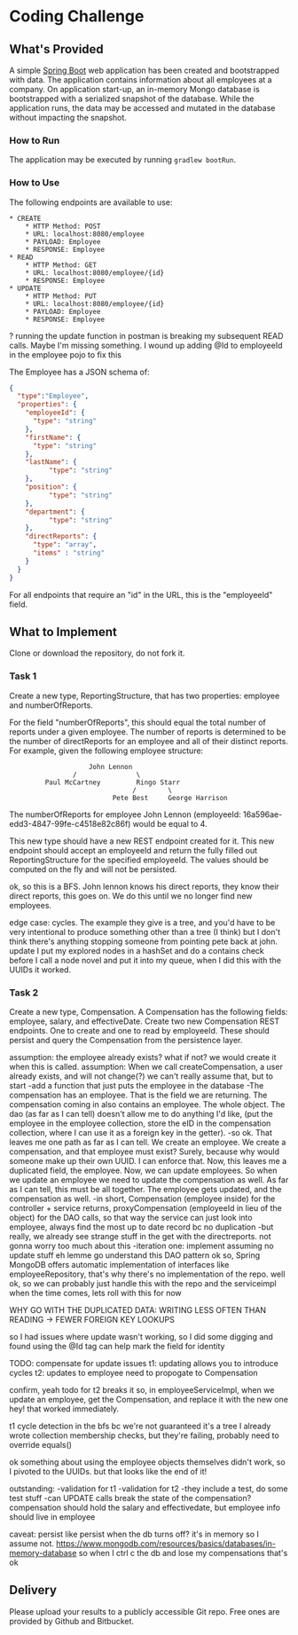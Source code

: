 # Coding Challenge
## What's Provided
A simple [Spring Boot](https://projects.spring.io/spring-boot/) web application has been created and bootstrapped 
with data. The application contains information about all employees at a company. On application start-up, an in-memory 
Mongo database is bootstrapped with a serialized snapshot of the database. While the application runs, the data may be
accessed and mutated in the database without impacting the snapshot.

### How to Run
The application may be executed by running `gradlew bootRun`.

### How to Use
The following endpoints are available to use:
```
* CREATE
    * HTTP Method: POST 
    * URL: localhost:8080/employee
    * PAYLOAD: Employee
    * RESPONSE: Employee
* READ
    * HTTP Method: GET 
    * URL: localhost:8080/employee/{id}
    * RESPONSE: Employee
* UPDATE
    * HTTP Method: PUT 
    * URL: localhost:8080/employee/{id}
    * PAYLOAD: Employee
    * RESPONSE: Employee
```
? running the update function in postman is breaking my subsequent READ calls. Maybe I'm missing something.
I wound up adding @Id to employeeId in the employee pojo to fix this

The Employee has a JSON schema of:
```json
{
  "type":"Employee",
  "properties": {
    "employeeId": {
      "type": "string"
    },
    "firstName": {
      "type": "string"
    },
    "lastName": {
          "type": "string"
    },
    "position": {
          "type": "string"
    },
    "department": {
          "type": "string"
    },
    "directReports": {
      "type": "array",
      "items" : "string"
    }
  }
}
```
For all endpoints that require an "id" in the URL, this is the "employeeId" field.

## What to Implement
Clone or download the repository, do not fork it.

### Task 1
Create a new type, ReportingStructure, that has two properties: employee and numberOfReports.

For the field "numberOfReports", this should equal the total number of reports under a given employee. The number of 
reports is determined to be the number of directReports for an employee and all of their distinct reports. For example, 
given the following employee structure:
```
                    John Lennon
                /               \
         Paul McCartney         Ringo Starr
                               /        \
                          Pete Best     George Harrison
```
The numberOfReports for employee John Lennon (employeeId: 16a596ae-edd3-4847-99fe-c4518e82c86f) would be equal to 4.

This new type should have a new REST endpoint created for it. This new endpoint should accept an employeeId and return 
the fully filled out ReportingStructure for the specified employeeId. The values should be computed on the fly and will 
not be persisted.

ok, so this is a BFS. John lennon knows his direct reports, they know their direct reports, this goes on. We do this until we no longer find new employees.

edge case: cycles. The example they give is a tree, and you'd have to be very intentional to produce something other than a tree (I think) but I don't think there's anything stopping someone from pointing pete back at john.
update I put my explored nodes in a hashSet and do a contains check before I call a node novel and put it into my queue, when I did this with the UUIDs it worked.

### Task 2
Create a new type, Compensation. A Compensation has the following fields: employee, salary, and effectiveDate. Create 
two new Compensation REST endpoints. One to create and one to read by employeeId. These should persist and query the 
Compensation from the persistence layer.

assumption: the employee already exists?
	what if not? we would create it when this is called.
assumption: When we call createCompensation, a user already exists, and will not change(?)
we can't really assume that, but to start
-add a function that just puts the employee in the database
-The compensation has an employee. That is the field we are returning. The compensation coming in also contains an employee. The whole object. The dao (as far as I can tell) doesn't allow me to do anything I'd like, (put the employee in the employee collection, store the eID in the compensation collection, where I can use it as a foreign key in the getter). 
-so ok. That leaves me one path as far as I can tell. We create an employee. We create a compensation, and that employee must exist? Surely, because why would someone make up their own UUID. I can enforce that. Now, this leaves me a duplicated field, the employee. Now, we can update employees. So when we update an employee we need to update the compensation as well. As far as I can tell, this must be all together. The employee gets updated, and the compensation as well.
-in short, Compensation (employee inside) for the controller + service returns, proxyCompensation (employeeId in lieu of the object) for the DAO calls, so that way the service can just look into employee, always find the most up to date record bc no duplication
-but really, we already see strange stuff in the get with the directreports. not gonna worry too much about this
-iteration one: implement assuming no update stuff
eh lemme go understand this DAO pattern
ok so, Spring MongoDB offers automatic implementation of interfaces like employeeRepository, that's why there's no implementation of the repo.
well ok, so we can probably just handle this with the repo and the serviceimpl when the time comes, lets roll with this for now

WHY GO WITH THE DUPLICATED DATA: WRITING LESS OFTEN THAN READING -> FEWER FOREIGN KEY LOOKUPS

so I had issues where update wasn't working, so I did some digging and found using the @Id tag can help mark the field for identity

TODO: compensate for update issues
t1: updating allows you to introduce cycles
t2: updates to employee need to propogate to Compensation

confirm, yeah todo for t2 breaks it
so, in employeeServiceImpl, when we update an employee, get the Compensation, and replace it with the new one
hey! that worked immediately.

t1 cycle detection in the bfs bc we're not guaranteed it's a tree
I already wrote collection membership checks, but they're failing, probably need to override equals()

ok something about using the employee objects themselves didn't work, so I pivoted to the UUIDs. but that looks like the end of it!

outstanding:
-validation for t1
-validation for t2
-they include a test, do some test stuff
-can UPDATE calls break the state of the compensation? compensation should hold the salary and effectivedate, but employee info should live in employee 

caveat: persist like persist when the db turns off? it's in memory so I assume not.
https://www.mongodb.com/resources/basics/databases/in-memory-database
so when I ctrl c the db and lose my compensations that's ok

## Delivery
Please upload your results to a publicly accessible Git repo. Free ones are provided by Github and Bitbucket.
